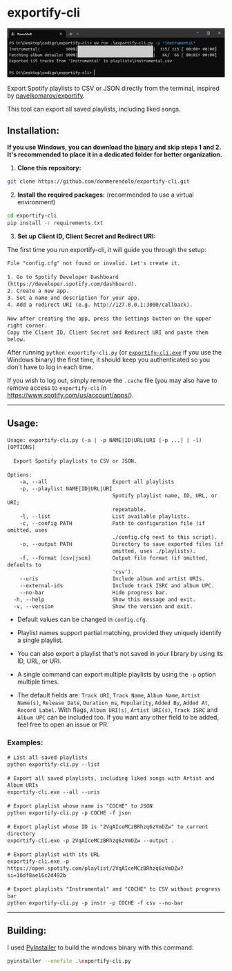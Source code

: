 # exportify-cli
![exportify-cli](image.png)

Export Spotify playlists to CSV or JSON directly from the terminal, inspired by [pavelkomarov/exportify](https://github.com/pavelkomarov/exportify).

This tool can export all saved playlists, including liked songs.

## Installation:
**If you use Windows, you can download the [binary](https://github.com/donmerendolo/exportify-cli/releases/latest/download/exportify-cli.exe) and skip steps 1 and 2. It's recommended to place it in a dedicated folder for better organization.**
1. **Clone this repository:**
```bash
git clone https://github.com/donmerendolo/exportify-cli.git
```

2. **Install the required packages:**
(recommended to use a virtual environment)
```bash
cd exportify-cli
pip install -r requirements.txt
```

3. **Set up Client ID, Client Secret and Redirect URI:**

The first time you run exportify-cli, it will guide you through the setup:
```
File "config.cfg" not found or invalid. Let's create it.

1. Go to Spotify Developer Dashboard (https://developer.spotify.com/dashboard).
2. Create a new app.
3. Set a name and description for your app.
4. Add a redirect URI (e.g. http://127.0.0.1:3000/callback).

Now after creating the app, press the Settings button on the upper right corner.
Copy the Client ID, Client Secret and Redirect URI and paste them below.
```

After running `python exportify-cli.py` (or [`exportify-cli.exe`](https://github.com/donmerendolo/exportify-cli/releases/latest/download/exportify-cli.exe) if you use the Windows binary) the first time, it should keep you authenticated so you don't have to log in each time.

If you wish to log out, simply remove the `.cache` file (you may also have to remove access to `exportify-cli` in https://www.spotify.com/us/account/apps/).

---

## Usage:
```
Usage: exportify-cli.py (-a | -p NAME|ID|URL|URI [-p ...] | -l) [OPTIONS]

  Export Spotify playlists to CSV or JSON.

Options:
    -a, --all                     Export all playlists
    -p, --playlist NAME|ID|URL|URI
                                  Spotify playlist name, ID, URL, or URI;
                                  repeatable.
    -l, --list                    List available playlists.
    -c, --config PATH             Path to configuration file (if omitted, uses
                                  ./config.cfg next to this script).
    -o, --output PATH             Directory to save exported files (if
                                  omitted, uses ./playlists).
    -f, --format [csv|json]       Output file format (if omitted, defaults to
                                  'csv').
    --uris                        Include album and artist URIs.
    --external-ids                Include track ISRC and album UPC.
    --no-bar                      Hide progress bar.
  -h, --help                      Show this message and exit.
  -v, --version                   Show the version and exit.
```

- Default values can be changed in `config.cfg`.

- Playlist names support partial matching, provided they uniquely identify a single playlist.

- You can also export a playlist that's not saved in your library by using its ID, URL, or URI.

- A single command can export multiple playlists by using the `-p` option multiple times.

- The default fields are: `Track URI`, `Track Name`, `Album Name`, `Artist Name(s)`, `Release Date`, `Duration_ms`, `Popularity`, `Added By`, `Added At`, `Record Label`. With flags, `Album URI(s)`, `Artist URI(s)`, `Track ISRC` and `Album UPC` can be included too. If you want any other field to be added, feel free to open an issue or PR.

### Examples:
```
# List all saved playlists
python exportify-cli.py --list

# Export all saved playlists, including liked songs with Artist and Album URIs
exportify-cli.exe --all --uris

# Export playlist whose name is "COCHE" to JSON
python exportify-cli.py -p COCHE -f json

# Export playlist whose ID is "2VqAIceMCzBRhzq6zVmDZw" to current directory
exportify-cli.exe -p 2VqAIceMCzBRhzq6zVmDZw --output .

# Export playlist with its URL
exportify-cli.exe -p https://open.spotify.com/playlist/2VqAIceMCzBRhzq6zVmDZw?si=16df8ae16c2d492b

# Export playlists "Instrumental" and "COCHE" to CSV without progress bar
python exportify-cli.py -p instr -p COCHE -f csv --no-bar
```

---

## Building:
I used [PyInstaller](https://pyinstaller.readthedocs.io/en/stable/) to build the windows binary with this command:
```bash
pyinstaller --onefile .\exportify-cli.py
```